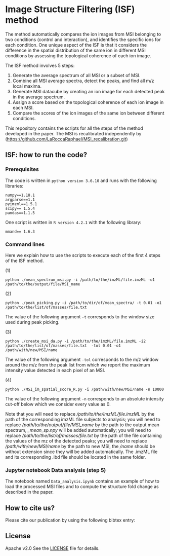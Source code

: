 # Image Structure Filtering (ISF) method

The method automatically compares the ion images from MSI belonging to two conditions (control and interaction), and identifies the specific ions for each condition. One unique aspect of the ISF is that it considers the difference in the spatial distribution of the same ion in different MSI conditions by assessing the topological coherence of each ion image.

The ISF method involves 5 steps:

1. Generate the average spectrum of all MSI or a subset of MSI.
2. Combine all MSI average spectra, detect the peaks, and find all m/z local maxima.
3. Generate MSI datacube by creating an ion image for each detected peak in the average spectrum.
4. Assign a score based on the topological coherence of each ion image in each MSI.
5. Compare the scores of the ion images of the same ion between different conditions.


This repository contains the scripts for all the steps of the method developed in the paper. The MSI is recalibrated independently by (https://github.com/LaRoccaRaphael/MSI_recalibration.git)



## ISF: how to run the code? 

### Prerequisites 
The code is written in <code>python version 3.6.10</code> and runs with the following libraries: 

```
numpy==1.18.1 
argparse==1.1
pyimzml==1.5.1
scipy== 1.5.4
pandas==1.1.5
```

One script is written in <code>R version 4.2.1</code> with the following library: 
    
```
mmand== 1.6.3
```

### Command lines

Here we explain how to use the scripts to execute each of the first 4 steps of the ISF method.

(1)
```
python ./mean_spectrum_msi.py -i /path/to/the/imzML/file.imzML -o1 /path/to/the/output/file/MSI_name
```

(2)
```
python ./peak_picking.py -i /path/to/dir/of/mean_spectra/ -t 0.01 -o1 /path/to/the/list/of/masses/file.txt
```
The value of the following argument <code>-t</code> corresponds to the window size used during peak picking.

(3)
```
python ./create_msi_da.py -i /path/to/the/imzML/file.imzML -i2 /path/to/the/list/of/masses/file.txt  -tol 0.01 -o1 /path/with/new/MSI/name
```
The value of the following argument <code>-tol</code> corresponds to the m/z window around the m/z from the peak list from which we report the maximum intensity value detected in each pixel of an MSI. 

(4)
```
python ./MSI_im_spatial_score_R.py -i /path/with/new/MSI/name -n 10000
```

The value of the following argument <code>-n</code> corresponds to an absolute intensity cut-off below which we consider every value as 0. 

Note that you will need to replace */path/to/the/imzML/file.imzML*  by the path of the corresponding imzML file subjects to analysis; you will need to replace  */path/to/the/output/file/MSI_name* by the path to the output mean spectrum, *_mean_sp.npy* will be added automatically; you will need to replace */path/to/the/list/of/masses/file.txt* by the path of the file containing the values of the mz of the detected peaks; you will need to replace  */path/with/new/MSI/name* by the path to new MSI, the */name* should be without extension since they will be added automatically. The .imzML file and its corresponding .ibd file should be located in the same folder.
    
### Jupyter notebook Data analysis (step 5)
    
The notebook named <code>Data_analysis.ipynb</code> contains an example of how to load the processed MSI files and to compute the structure fold change as described in the paper.




## How to cite us?
Please cite our publication by using the following bibtex entry:



## License

Apache v2.0
See the [LICENSE](LICENSE) file for details.
